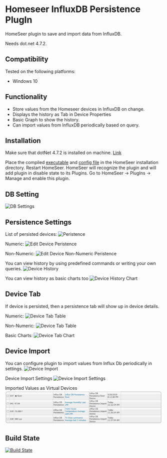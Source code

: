 Homeseer InfluxDB Persistence PlugIn
=====================================
HomeSeer plugin to save and import data from InfluxDB.  

Needs dot.net  4.7.2.

Compatibility
------------
Tested on the following platforms:
* Windows 10

Functionality
------------
* Store values from the Homeseer devices in InfluxDB on change.
* Displays the history as Tab in Device Properties 
* Basic Graph to show the history.
* Can import values from InfluxDB periodically based on query.

Installation
------------
Make sure that dotNet 4.7.2 is installed on machine. [Link](https://support.microsoft.com/en-us/help/4054531/microsoft-net-framework-4-7-2-web-installer-for-windows)

Place the compiled [executable](https://ci.appveyor.com/project/dk307/HSPI_InfluxDBPersistence/build/artifacts?branch=master) and [config file](https://ci.appveyor.com/project/dk307/HSPI_InfluxDBPersistence/build/artifacts?branch=master) in the HomeSeer installation directory. Restart HomeSeer. HomeSeer will recognize the plugin and will add plugin in disable state to its Plugins. Go to HomeSeer -> PlugIns -> Manage and enable this plugin. 

DB Setting
------------
![DB Settings](/asserts/dbsettings.PNG "DB Settings")

Persistence Settings
------------
List of persisted devices:
![Peristence](/asserts/persistence.PNG "Peristence")

Numeric:
![Edit Device Peristence](/asserts/editdevicepersistence.PNG "Edit Device Peristence") 

Non-Numeric:
![Edit Device Non-Numeric Peristence](/asserts/editdevicepersistencenonnumeric.PNG "Edit Device Non-Numeric Peristence")

You can view history by using predefined commands or writing your own queries.
![Device History](/asserts/history.PNG "Device History") 

You can view history as basic charts too
![Device History Chart](/asserts/historychart.PNG "Device History Chart") 

Device Tab
------------
If device is persisted, then a persistence tab will show up in device details.

Numeric:
![Device Tab Table](/asserts/tabtable.PNG "Device Tab Table") 

Non-Numeric:
![Device Tab Table](/asserts/tabtablenonnumeric.PNG "Device Tab Table") 

Basic Charts:
![Device Tab Chart](/asserts/tabchart.PNG "Device Tab Chart") 

Device Import
------------
You can configure plugin to import values from Influx Db periodically in settings.
![Device Import](/asserts/deviceimport.PNG "Device Import") 

Device Import Settings 
![Device Import Settings](/asserts/deviceimportdetails.PNG "Device Import Settings") 

Imported Values as Virtual Devices
![Device Import Devices](/asserts/virtualdevices.PNG "Device Import Devices") 

Build State
-----------
[![Build State](https://ci.appveyor.com/api/projects/status/github/dk307/HSPI_InfluxDBPersistence?branch=master&svg=true)](https://ci.appveyor.com/project/dk307/HSPI-InfluxDBPersistence/build/artifacts?branch=master)
